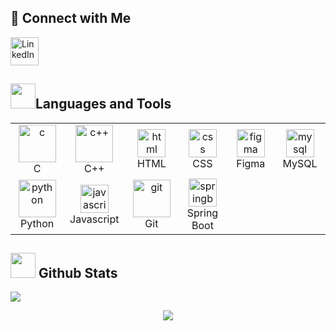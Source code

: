 ## 🤘 Connect with Me

<a href="https://www.linkedin.com/in/darsh-gadara-0a83a62b0/" target="_blank">
  <img src="https://cliply.co/wp-content/uploads/2021/02/372102050_LINKEDIN_ICON_TRANSPARENT_1080.gif" width="45" height="45" alt="LinkedIn"/>
</a>

<div align = "left">
<h2><img src = "https://github.com/Tarikul-Islam-Anik/Animated-Fluent-Emojis/blob/master/Emojis/Travel%20and%20places/Fire.png" width="40" height="40">Languages and Tools</h2>
</div>

<table align="center">
  <tr>
    <td align="center" width="90">
      <img src="https://cdnl.iconscout.com/lottie/premium/thumb/coinbase-animation-download-in-lottie-json-gif-static-svg-file-formats--logo-wallet-cryptocurrency-metamask-pack-science-technology-animations-4719010.gif" width="60" height="60" alt="c" title="C"/>
      <br>C
    </td>
    <td align="center" width="90">
      <img src="https://techstack-generator.vercel.app/cpp-icon.svg" width="60" height="60" alt="c++" title="C++"/>
      <br>C++
    </td>
    <td align="center" width="90">
      <img src="https://skillicons.dev/icons?i=html" width="45" height="45" alt="html" title="HTML"/>
      <br>HTML
    </td>
    <td align="center" width="90">
      <img src="https://skillicons.dev/icons?i=css" width="45" height="45" alt="css" title="CSS"/>
      <br>CSS
    </td>
    <td align="center" width="90">
      <img src="https://skillicons.dev/icons?i=figma" width="45" height="45" alt="figma" title="Figma"/>
      <br>Figma
    </td>
    <td align="center" width="90">
      <img src="https://techstack-generator.vercel.app/mysql-icon.svg" width="45" height="45" alt="mysql" title="MySQL"/>
      <br>MySQL
    </td>
  </tr>
  <tr>
    <td align="center" width="90">
      <img src="https://techstack-generator.vercel.app/python-icon.svg" width="60" height="60" alt="python" title="Python"/>
      <br>Python
    </td>
    <td align="center" width="90">
      <img src="https://techstack-generator.vercel.app/js-icon.svg" width="45" height="45" alt="javascript" title="Javascript"/>
      <br>Javascript
    </td>
    <td align="center" width="90">
      <img src="https://assets-v2.lottiefiles.com/a/5ffe0a44-8d39-11ef-87c6-7b42f55da265/zGMEGHJuSM.png" width="60" height="60" alt="git" title="Git"/>
      <br>Git
    </td>
    <td align="center" width="90">
      <img src="https://www.vectorlogo.zone/logos/springio/springio-icon.svg" width="45" height="45" alt="springboot" title="Spring Boot"/>
      <br>Spring Boot
    </td>
    <td></td>
    <td></td>
  </tr>
</table>


<div align = "left">
<h2><img src = "https://github.com/Tarikul-Islam-Anik/Animated-Fluent-Emojis/blob/master/Emojis/Objects/Bar%20Chart.png" width="40" height="40"> Github Stats</h2>
</div>

<div>
    <img src="https://github-readme-stats.vercel.app/api?username=gadaradarsh&show_icons=true&theme=transparent" />
</div>




<p align="center">
  <img src="https://komarev.com/ghpvc/?username=gadaradarsh&style=flat-square&color=blue">
</p>



